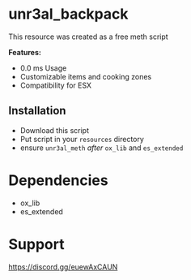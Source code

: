 # unr3al_backpack

This resource was created as a free meth script

<b>Features:</b>
- 0.0 ms Usage
- Customizable items and cooking zones
- Compatibility for ESX

## Installation

- Download this script
- Put script in your `resources` directory
- ensure `unr3al_meth` *after* `ox_lib` and `es_extended`

# Dependencies
 - ox_lib
 - es_extended

# Support
https://discord.gg/euewAxCAUN

